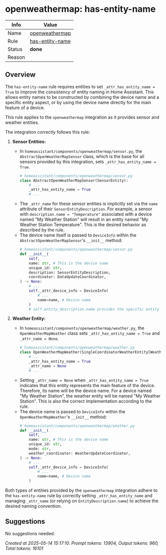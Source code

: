 # openweathermap: has-entity-name

| Info   | Value                                                                    |
|--------|--------------------------------------------------------------------------|
| Name   | [openweathermap](https://www.home-assistant.io/integrations/openweathermap/) |
| Rule   | [has-entity-name](https://developers.home-assistant.io/docs/core/integration-quality-scale/rules/has-entity-name)                                                     |
| Status | **done**                                                                 |
| Reason |                                                                          |

## Overview

The `has-entity-name` rule requires entities to set `_attr_has_entity_name = True` to improve the consistency of entity naming in Home Assistant. This allows entity names to be constructed by combining the device name and a specific entity aspect, or by using the device name directly for the main feature of a device.

This rule applies to the `openweathermap` integration as it provides sensor and weather entities.

The integration correctly follows this rule:

1.  **Sensor Entities:**
    *   In `homeassistant/components/openweathermap/sensor.py`, the `AbstractOpenWeatherMapSensor` class, which is the base for all sensors provided by this integration, sets `_attr_has_entity_name = True`.
        ```python
        # homeassistant/components/openweathermap/sensor.py
        class AbstractOpenWeatherMapSensor(SensorEntity):
            # ...
            _attr_has_entity_name = True
            # ...
        ```
    *   The `_attr_name` for these sensor entities is implicitly set via the `name` attribute of their `SensorEntityDescription`. For example, a sensor with `description.name = "Temperature"` associated with a device named "My Weather Station" will result in an entity named "My Weather Station Temperature". This is the desired behavior as described by the rule.
    *   The device name itself is passed to `DeviceInfo` within the `AbstractOpenWeatherMapSensor`'s `__init__` method:
        ```python
        # homeassistant/components/openweathermap/sensor.py
        def __init__(
            self,
            name: str, # This is the device name
            unique_id: str,
            description: SensorEntityDescription,
            coordinator: DataUpdateCoordinator,
        ) -> None:
            # ...
            self._attr_device_info = DeviceInfo(
                # ...
                name=name, # Device name
            )
            # self.entity_description.name provides the specific entity name part
        ```

2.  **Weather Entity:**
    *   In `homeassistant/components/openweathermap/weather.py`, the `OpenWeatherMapWeather` class sets `_attr_has_entity_name = True` and `_attr_name = None`.
        ```python
        # homeassistant/components/openweathermap/weather.py
        class OpenWeatherMapWeather(SingleCoordinatorWeatherEntity[WeatherUpdateCoordinator]):
            # ...
            _attr_has_entity_name = True
            _attr_name = None
            # ...
        ```
    *   Setting `_attr_name = None` when `_attr_has_entity_name = True` indicates that this entity represents the main feature of the device. Therefore, its name will be the device name. For a device named "My Weather Station", the weather entity will be named "My Weather Station". This is also the correct implementation according to the rule.
    *   The device name is passed to `DeviceInfo` within the `OpenWeatherMapWeather`'s `__init__` method:
        ```python
        # homeassistant/components/openweathermap/weather.py
        def __init__(
            self,
            name: str, # This is the device name
            unique_id: str,
            mode: str,
            weather_coordinator: WeatherUpdateCoordinator,
        ) -> None:
            # ...
            self._attr_device_info = DeviceInfo(
                # ...
                name=name, # Device name
            )
        ```

Both types of entities provided by the `openweathermap` integration adhere to the `has-entity-name` rule by correctly setting `_attr_has_entity_name` and managing `_attr_name` (or relying on `EntityDescription.name`) to achieve the desired naming convention.

## Suggestions

No suggestions needed.

_Created at 2025-05-14 15:17:10. Prompt tokens: 13904, Output tokens: 960, Total tokens: 16101_

